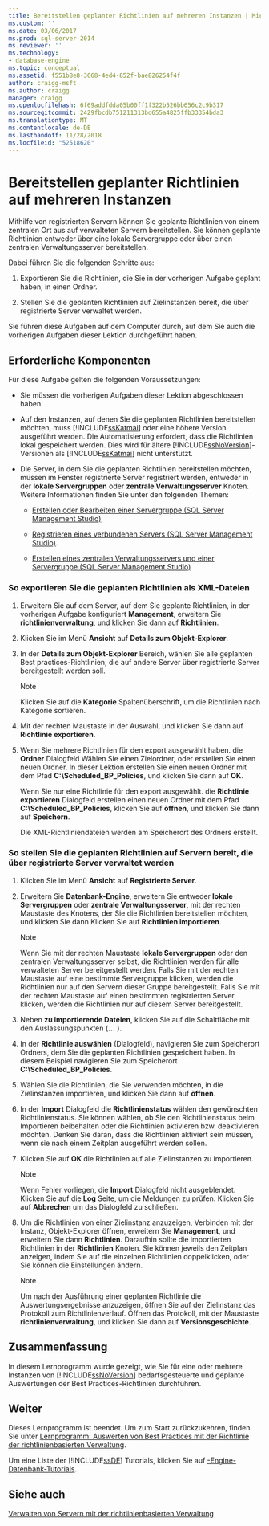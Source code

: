 ```yaml
---
title: Bereitstellen geplanter Richtlinien auf mehreren Instanzen | Microsoft-Dokumentation
ms.custom: ''
ms.date: 03/06/2017
ms.prod: sql-server-2014
ms.reviewer: ''
ms.technology:
- database-engine
ms.topic: conceptual
ms.assetid: f551b8e8-3668-4ed4-852f-bae826254f4f
author: craigg-msft
ms.author: craigg
manager: craigg
ms.openlocfilehash: 6f69addfdda05b00ff1f322b526bb656c2c9b317
ms.sourcegitcommit: 2429fbcdb751211313bd655a4825ffb33354bda3
ms.translationtype: MT
ms.contentlocale: de-DE
ms.lasthandoff: 11/28/2018
ms.locfileid: "52518620"
---
```

# <a name="deploy-scheduled-policies-to-multiple-instances"></a>Bereitstellen geplanter Richtlinien auf mehreren Instanzen
  Mithilfe von registrierten Servern können Sie geplante Richtlinien von einem zentralen Ort aus auf verwalteten Servern bereitstellen. Sie können geplante Richtlinien entweder über eine lokale Servergruppe oder über einen zentralen Verwaltungsserver bereitstellen.  
  
 Dabei führen Sie die folgenden Schritte aus:  
  
1.  Exportieren Sie die Richtlinien, die Sie in der vorherigen Aufgabe geplant haben, in einen Ordner.  
  
2.  Stellen Sie die geplanten Richtlinien auf Zielinstanzen bereit, die über registrierte Server verwaltet werden.  
  
 Sie führen diese Aufgaben auf dem Computer durch, auf dem Sie auch die vorherigen Aufgaben dieser Lektion durchgeführt haben.  
  
## <a name="prerequisites"></a>Erforderliche Komponenten  
 Für diese Aufgabe gelten die folgenden Voraussetzungen:  
  
-   Sie müssen die vorherigen Aufgaben dieser Lektion abgeschlossen haben.  
  
-   Auf den Instanzen, auf denen Sie die geplanten Richtlinien bereitstellen möchten, muss [!INCLUDE[ssKatmai](../includes/sskatmai-md.md)] oder eine höhere Version ausgeführt werden. Die Automatisierung erfordert, dass die Richtlinien lokal gespeichert werden. Dies wird für ältere [!INCLUDE[ssNoVersion](../includes/ssnoversion-md.md)]-Versionen als [!INCLUDE[ssKatmai](../includes/sskatmai-md.md)] nicht unterstützt.  
  
-   Die Server, in dem Sie die geplanten Richtlinien bereitstellen möchten, müssen im Fenster registrierte Server registriert werden, entweder in der **lokale Servergruppen** oder **zentrale Verwaltungsserver** Knoten. Weitere Informationen finden Sie unter den folgenden Themen:  
  
    -   [Erstellen oder Bearbeiten einer Servergruppe &#40;SQL Server Management Studio&#41;](../ssms/register-servers/create-or-edit-a-server-group-sql-server-management-studio.md)  
  
    -   [Registrieren eines verbundenen Servers &#40;SQL Server Management Studio&#41;](../ssms/register-servers/register-a-connected-server-sql-server-management-studio.md).  
  
    -   [Erstellen eines zentralen Verwaltungsservers und einer Servergruppe &#40;SQL Server Management Studio&#41;](../ssms/register-servers/create-a-central-management-server-and-server-group.md)  
  
### <a name="to-export-the-scheduled-policies-as-xml-files"></a>So exportieren Sie die geplanten Richtlinien als XML-Dateien  
  
1.  Erweitern Sie auf dem Server, auf dem Sie geplante Richtlinien, in der vorherigen Aufgabe konfiguriert **Management**, erweitern Sie **richtlinienverwaltung**, und klicken Sie dann auf **Richtlinien**.  
  
2.  Klicken Sie im Menü **Ansicht** auf **Details zum Objekt-Explorer**.  
  
3.  In der **Details zum Objekt-Explorer** Bereich, wählen Sie alle geplanten Best practices-Richtlinien, die auf andere Server über registrierte Server bereitgestellt werden soll.  
  
    > [!NOTE]  
    >  Klicken Sie auf die **Kategorie** Spaltenüberschrift, um die Richtlinien nach Kategorie sortieren.  
  
4.  Mit der rechten Maustaste in der Auswahl, und klicken Sie dann auf **Richtlinie exportieren**.  
  
5.  Wenn Sie mehrere Richtlinien für den export ausgewählt haben. die **Ordner** Dialogfeld Wählen Sie einen Zielordner, oder erstellen Sie einen neuen Ordner. In dieser Lektion erstellen Sie einen neuen Ordner mit dem Pfad **C:\Scheduled_BP_Policies**, und klicken Sie dann auf **OK**.  
  
     Wenn Sie nur eine Richtlinie für den export ausgewählt. die **Richtlinie exportieren** Dialogfeld erstellen einen neuen Ordner mit dem Pfad **C:\Scheduled_BP_Policies**, klicken Sie auf **öffnen**, und klicken Sie dann auf **Speichern**.  
  
     Die XML-Richtliniendateien werden am Speicherort des Ordners erstellt.  
  
### <a name="to-deploy-the-scheduled-policies-to-servers-that-are-managed-through-registered-servers"></a>So stellen Sie die geplanten Richtlinien auf Servern bereit, die über registrierte Server verwaltet werden  
  
1.  Klicken Sie im Menü **Ansicht** auf **Registrierte Server**.  
  
2.  Erweitern Sie **Datenbank-Engine**, erweitern Sie entweder **lokale Servergruppen** oder **zentrale Verwaltungsserver**, mit der rechten Maustaste des Knotens, der Sie die Richtlinien bereitstellen möchten, und klicken Sie dann Klicken Sie auf **Richtlinien importieren**.  
  
    > [!NOTE]  
    >  Wenn Sie mit der rechten Maustaste **lokale Servergruppen** oder den zentralen Verwaltungsserver selbst, die Richtlinien werden für alle verwalteten Server bereitgestellt werden. Falls Sie mit der rechten Maustaste auf eine bestimmte Servergruppe klicken, werden die Richtlinien nur auf den Servern dieser Gruppe bereitgestellt. Falls Sie mit der rechten Maustaste auf einen bestimmten registrierten Server klicken, werden die Richtlinien nur auf diesem Server bereitgestellt.  
  
3.  Neben **zu importierende Dateien**, klicken Sie auf die Schaltfläche mit den Auslassungspunkten (**...** ).  
  
4.  In der **Richtlinie auswählen** (Dialogfeld), navigieren Sie zum Speicherort Ordners, dem Sie die geplanten Richtlinien gespeichert haben. In diesem Beispiel navigieren Sie zum Speicherort **C:\Scheduled_BP_Policies**.  
  
5.  Wählen Sie die Richtlinien, die Sie verwenden möchten, in die Zielinstanzen importieren, und klicken Sie dann auf **öffnen**.  
  
6.  In der **Import** Dialogfeld die **Richtlinienstatus** wählen den gewünschten Richtlinienstatus. Sie können wählen, ob Sie den Richtlinienstatus beim Importieren beibehalten oder die Richtlinien aktivieren bzw. deaktivieren möchten. Denken Sie daran, dass die Richtlinien aktiviert sein müssen, wenn sie nach einem Zeitplan ausgeführt werden sollen.  
  
7.  Klicken Sie auf **OK** die Richtlinien auf alle Zielinstanzen zu importieren.  
  
    > [!NOTE]  
    >  Wenn Fehler vorliegen, die **Import** Dialogfeld nicht ausgeblendet. Klicken Sie auf die **Log** Seite, um die Meldungen zu prüfen. Klicken Sie auf **Abbrechen** um das Dialogfeld zu schließen.  
  
8.  Um die Richtlinien von einer Zielinstanz anzuzeigen, Verbinden mit der Instanz, Objekt-Explorer öffnen, erweitern Sie **Management**, und erweitern Sie dann **Richtlinien**. Daraufhin sollte die importierten Richtlinien in der **Richtlinien** Knoten. Sie können jeweils den Zeitplan anzeigen, indem Sie auf die einzelnen Richtlinien doppelklicken, oder Sie können die Einstellungen ändern.  
  
    > [!NOTE]  
    >  Um nach der Ausführung einer geplanten Richtlinie die Auswertungsergebnisse anzuzeigen, öffnen Sie auf der Zielinstanz das Protokoll zum Richtlinienverlauf. Öffnen das Protokoll, mit der Maustaste **richtlinienverwaltung**, und klicken Sie dann auf **Versionsgeschichte**.  
  
## <a name="summary"></a>Zusammenfassung  
 In diesem Lernprogramm wurde gezeigt, wie Sie für eine oder mehrere Instanzen von [!INCLUDE[ssNoVersion](../includes/ssnoversion-md.md)] bedarfsgesteuerte und geplante Auswertungen der Best Practices-Richtlinien durchführen.  
  
## <a name="next"></a>Weiter  
 Dieses Lernprogramm ist beendet. Um zum Start zurückzukehren, finden Sie unter [Lernprogramm: Auswerten von Best Practices mit der Richtlinie der richtlinienbasierten Verwaltung](../../2014/tutorials/tutorial-evaluating-best-practices-by-using-policy-based-management.md).  
  
 Um eine Liste der [!INCLUDE[ssDE](../includes/ssde-md.md)] Tutorials, klicken Sie auf [-Engine-Datenbank-Tutorials](../relational-databases/database-engine-tutorials.md).  
  
## <a name="see-also"></a>Siehe auch  
 [Verwalten von Servern mit der richtlinienbasierten Verwaltung](../relational-databases/policy-based-management/administer-servers-by-using-policy-based-management.md)  
  
  
